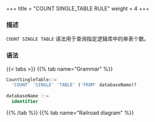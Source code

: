 +++
title = "COUNT SINGLE_TABLE RULE"
weight = 4
+++

### 描述

`COUNT SINGLE TABLE` 语法用于查询指定逻辑库中的单表个数。

### 语法

{{< tabs >}}
{{% tab name="Grammar" %}}
```sql
CountSingleTable::=
  'COUNT' 'SINGLE' 'TABLE' ('FROM' databaseName)?
  
databaseName ::=
  identifier
```
{{% /tab %}}
{{% tab name="Railroad diagram" %}}
<iframe frameborder="0" name="diagram" id="diagram" width="100%" height="100%"></iframe>
{{% /tab %}}
{{< /tabs >}}


### 补充说明

- 未指定 `databaseName` 时，默认是当前使用的 `DATABASE`。 如果也未使用 `DATABASE` 则会提示 `No database selected`。

### 返回值说明

| 列         | 说明                  |
|------------|----------------------|
| table_name | 单表名称              |
| database   | 单表所在的数据库名称    |
| count      | 单表个数              |

### 示例

- 查询当前逻辑库中的单表规则个数

```sql
COUNT SINGLE TABLE
```

```sql
mysql> COUNT SINGLE TABLE;
+--------------+----------+--------+
| table_name    | database | count |
+--------------+----------+--------+
| t_single_0   | ds       | 2      |
+--------------+----------+--------+
1 row in set (0.02 sec)
```

### 保留字

`COUNT`、`SINGLE`、`TABLE`、`RULE`

### 相关链接

- [保留字](/cn/user-manual/shardingsphere-proxy/distsql/syntax/reserved-word/)

